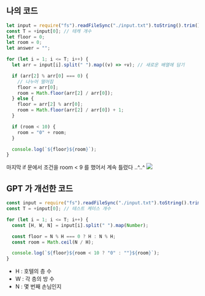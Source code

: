 ## 나의 코드

``` js 
let input = require("fs").readFileSync("./input.txt").toString().trim().split("\n");
const T = +input[0]; // 테캐 개수
let floor = 0;
let room = 0;
let answer = "";

for (let i = 1; i <= T; i++) {
  let arr = input[i].split(" ").map((v) => +v); // 새로운 배열에 담기

  if (arr[2] % arr[0] === 0) {
    // 나누어 떨어짐
    floor = arr[0];
    room = Math.floor(arr[2] / arr[0]);
  } else {
    floor = arr[2] % arr[0];
    room = Math.floor(arr[2] / arr[0]) + 1;
  }

  if (room < 10) {
    room = "0" + room;
  }

  console.log(`${floor}${room}`);
}

```

마지막 if 문에서 조건을 room < 9 를 했어서 계속 틀렸다 ..^..^
![](https://i.imgur.com/eCyWSKB.png)

## GPT 가 개선한 코드

``` js
const input = require("fs").readFileSync("./input.txt").toString().trim().split("\n");
const T = +input[0]; // 테스트 케이스 개수

for (let i = 1; i <= T; i++) {
  const [H, W, N] = input[i].split(" ").map(Number);

  const floor = N % H === 0 ? H : N % H;
  const room = Math.ceil(N / H);

  console.log(`${floor}${room < 10 ? "0" : ""}${room}`);
}

```

- H : 호텔의 층 수
- W : 각 층의 방 수
- N : 몇 번째 손님인지 